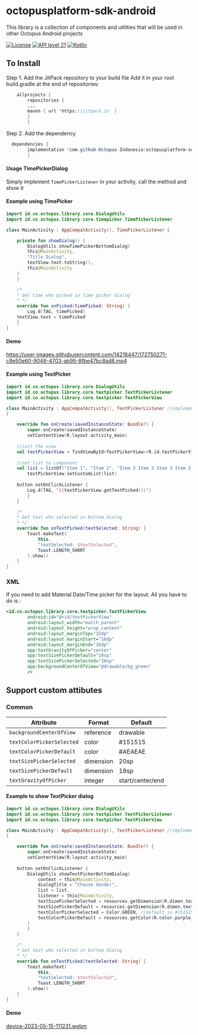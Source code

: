 # octopusplatform-sdk-android
This library is a collection of components and utilities that will be used in other Octopus Android projects

<p>
    <a href="https://opensource.org/licenses/MIT"><img alt="License" src="https://img.shields.io/badge/License-MIT-green"/></a>
    <a href="https://android-arsenal.com/api?level=19s"><img alt="API level 21" src="https://img.shields.io/badge/API-21%2B-brightgreen.svg?style=flat"/></a>
    <a href="https://github.com/KotlinBy/awesome-kotlin"><img alt="Kotlin" src="https://img.shields.io/badge/Awesome-Kotlin-orange"/></a>
    </a>
</p>

## To Install

Step 1. Add the JitPack repository to your build file
Add it in your root build.gradle at the end of repositories:
```java
    allprojects {
        repositories {
        ...
        maven { url 'https://jitpack.io' }
        }
        }
```

Step 2. Add the dependency
```java
  dependencies {
        implementation 'com.github.Octopus-Indonesia:octopusplatform-sdk-android:{latest-version}'
        }
```

#### Usage TimePickerDialog

Simply implement `TimePickerListener` in your activity, call the method and show it

#### Example using TimePicker

```kotlin
import id.co.octopus.library.core.DialogUtils
import id.co.octopus.library.core.timepicker.TimePickerListener

class MainActivity : AppCompatActivity(), TimePickerListener {

    private fun showDialog() {
        DialogUtils.showTimePickerBottomDialog(
		this@MainActivity, 
		"Title Dialog",
		textView.text.toString(),
		this@MainActivity
	)
    }

    /*
    * Get time who picked in time picker dialog
    * */
    override fun onPicked(timePicked: String) {
        Log.d(TAG, timePicked)
	textView.text = timePicked
    }
}
```

#### Demo

https://user-images.githubusercontent.com/14218447/172750271-c9e50e60-9046-4703-ab95-8fbe47bc8ad8.mp4


#### Example using TextPicker

```kotlin
import id.co.octopus.library.core.DialogUtils
import id.co.octopus.library.core.textpicker.TextPickerListener
import id.co.octopus.library.core.textpicker.TextPickerView

class MainActivity : AppCompatActivity(), TextPickerListener //implement the listener
{

    override fun onCreate(savedInstanceState: Bundle?) {
        super.onCreate(savedInstanceState)
        setContentView(R.layout.activity_main)
	
	//init the view
	val textPickerView = findViewById<TextPickerView>(R.id.textPickerView)
	
	//set list to component
	val list = listOf("Item 1", "Item 2", "Item 3 Item 3 Item 3 Item 3 Item 3 Item 3 Item 3 Item 3")
        textPickerView.setCustomList(list)
	
	button.setOnClickListener {
		Log.d(TAG, "${textPickerView.getTextPicked()}")
        }
    }

    /*
    * Get text who selected in bottom dialog
    * */
    override fun onTextPicked(textSelected: String) {
        Toast.makeText(
            this,
            "textSelected: $textSelected",
            Toast.LENGTH_SHORT
        ).show()
    }
}
```

### XML

If you need to add Material Date/Time picker for the layout. All you have to do is :

```XML
<id.co.octopus.library.core.textpicker.TextPickerView
        android:id="@+id/textPickerView"
        android:layout_width="match_parent"
        android:layout_height="wrap_content"
        android:layout_marginTop="32dp"
        android:layout_marginStart="16dp"
        android:layout_marginEnd="16dp"
        app:textGravityOfPicker="center"
        app:textSizePickerDefault="18sp"
        app:textSizePickerSelected="20sp"
        app:backgroundCenterOfView="@drawable/bg_green"
        />
```
## Support custom attibutes

### Common
|Attribute|Format|Default|
|---|---|---|
|`backgroundCenterOfView`|reference|drawable|
|`textColorPickerSelected`|color|#151515|
|`textColorPickerDefault`|color|#AEAEAE|
|`textSizePickerSelected`|dimension|20sp|
|`textSizePickerDefault`|dimension|18sp|
|`textGravityOfPicker`|integer|start/center/end|

#### Example to show TextPicker dialog

```kotlin
import id.co.octopus.library.core.DialogUtils
import id.co.octopus.library.core.textpicker.TextPickerListener
import id.co.octopus.library.core.textpicker.TextPickerView

class MainActivity : AppCompatActivity(), TextPickerListener //implement the listener
{

    override fun onCreate(savedInstanceState: Bundle?) {
        super.onCreate(savedInstanceState)
        setContentView(R.layout.activity_main)
	
	button.setOnClickListener {
		DialogUtils.showTextPickerBottomDialog(
			context = this@MainActivity,
			dialogTitle = "Choose Gender",
			list = list,
			listener = this@MainActivity,
			textSizePickerSelected = resources.getDimension(R.dimen.text_picker_view_selected_size), //default is 20sp
			textSizePickerDefault = resources.getDimension(R.dimen.text_picker_view_default_size) //default is 18sp
			textColorPickerSelected = Color.GREEN, //default is #151515
			textColorPickerDefault = resources.getColor(R.color.purple_200) //default is #AEAEAE
		)
        }
    }

    /*
    * Get text who selected in bottom dialog
    * */
    override fun onTextPicked(textSelected: String) {
        Toast.makeText(
            this,
            "textSelected: $textSelected",
            Toast.LENGTH_SHORT
        ).show()
    }
}
```

#### Demo

[device-2023-05-15-111231.webm](https://github.com/Octopus-Indonesia/octopusplatform-sdk-android/assets/14218447/fc8a3f14-1a10-4e40-9f8e-cab16b0b61a5)
